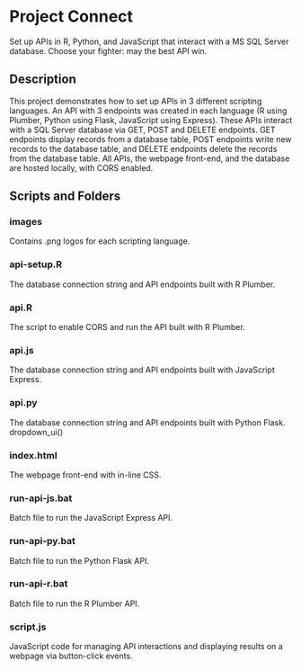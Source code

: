 # Project Connect
Set up APIs in R, Python, and JavaScript that interact with a MS SQL Server database. Choose your fighter: may the best API win.

## Description
This project demonstrates how to set up APIs in 3 different scripting languages. An API with 3 endpoints was created in each language (R using Plumber, Python using Flask, JavaScript using Express). These APIs interact with a SQL Server database via GET, POST and DELETE endpoints. GET endpoints display records from a database table, POST endpoints write new records to the database table, and DELETE endpoints delete the records from the database table. All APIs, the webpage front-end, and the database are hosted locally, with CORS enabled.

## Scripts and Folders

### images
Contains .png logos for each scripting language.

### api-setup.R
The database connection string and API endpoints built with R Plumber.

### api.R
The script to enable CORS and run the API built with R Plumber.

### api.js
The database connection string and API endpoints built with JavaScript Express.

### api.py
The database connection string and API endpoints built with Python Flask.
<br>dropdown_ui()

### index.html
The webpage front-end with in-line CSS.

### run-api-js.bat
Batch file to run the JavaScript Express API.

### run-api-py.bat
Batch file to run the Python Flask API.

### run-api-r.bat
Batch file to run the R Plumber API.

### script.js
JavaScript code for managing API interactions and displaying results on a webpage via button-click events.
